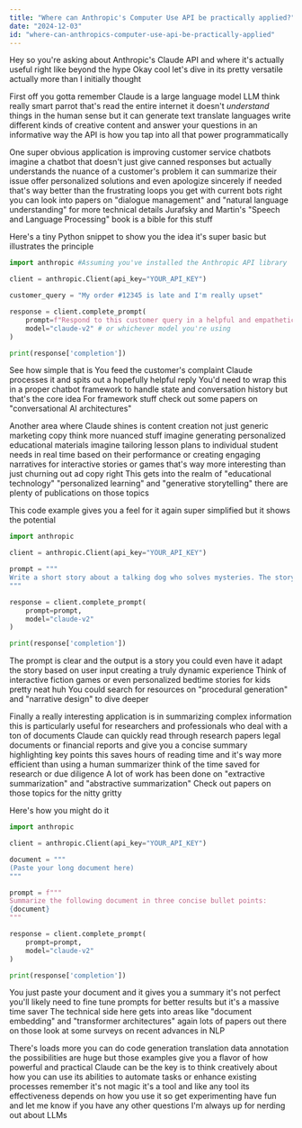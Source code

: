 ```yaml
---
title: "Where can Anthropic's Computer Use API be practically applied?"
date: "2024-12-03"
id: "where-can-anthropics-computer-use-api-be-practically-applied"
---
```


Hey so you're asking about Anthropic's Claude API and where it's actually useful right  like beyond the hype  Okay cool let's dive in its pretty versatile actually more than I initially thought

First off you gotta remember Claude is a large language model LLM  think really smart parrot that's read the entire internet  it doesn't *understand* things in the human sense but it can generate text translate languages write different kinds of creative content and answer your questions in an informative way  the API is how you tap into all that power programmatically

One super obvious application is improving customer service chatbots  imagine a chatbot that doesn't just give canned responses but actually understands the nuance of a customer's problem  it can summarize their issue  offer personalized solutions and even apologize sincerely if needed  that's way better than the frustrating loops you get with current bots right  you can look into papers on "dialogue management" and "natural language understanding" for more technical details  Jurafsky and Martin's "Speech and Language Processing" book is a bible for this stuff

Here's a tiny Python snippet to show you the idea  it's super basic but illustrates the principle


```python
import anthropic #Assuming you've installed the Anthropic API library

client = anthropic.Client(api_key="YOUR_API_KEY")

customer_query = "My order #12345 is late and I'm really upset"

response = client.complete_prompt(
    prompt=f"Respond to this customer query in a helpful and empathetic manner:\n{customer_query}",
    model="claude-v2" # or whichever model you're using
)

print(response['completion']) 
```

See how simple that is  You feed the customer's complaint  Claude processes it and spits out a hopefully helpful reply  You'd need to wrap this in a proper chatbot framework to handle state and conversation history but that's the core idea  For framework stuff check out some papers on "conversational AI architectures"


Another area where Claude shines is content creation  not just generic marketing copy  think more nuanced stuff  imagine generating personalized educational materials  imagine tailoring lesson plans to individual student needs in real time based on their performance  or creating engaging narratives for interactive stories or games  that's way more interesting than just churning out ad copy right  This gets into the realm of "educational technology"  "personalized learning" and "generative storytelling" there are plenty of publications on those topics

This code example gives you a feel for it  again super simplified but it shows the potential


```python
import anthropic

client = anthropic.Client(api_key="YOUR_API_KEY")

prompt = """
Write a short story about a talking dog who solves mysteries. The story should be suitable for children aged 8-10.
"""

response = client.complete_prompt(
    prompt=prompt,
    model="claude-v2" 
)

print(response['completion'])
```

The prompt is clear and the output is a story  you could even have it adapt the story based on user input creating a truly dynamic experience  Think of interactive fiction games or even personalized bedtime stories for kids pretty neat huh  You could search for resources on "procedural generation" and "narrative design" to dive deeper


Finally a really interesting application is in summarizing complex information  this is particularly useful for researchers and professionals who deal with a ton of documents  Claude can quickly read through research papers legal documents or financial reports and give you a concise summary highlighting key points  this saves hours of reading time and it's way more efficient than using a human summarizer  think of the time saved for research or due diligence  A lot of work has been done on "extractive summarization" and "abstractive summarization"  Check out papers on those topics for the nitty gritty

Here's how you might do it


```python
import anthropic

client = anthropic.Client(api_key="YOUR_API_KEY")

document = """
(Paste your long document here)
"""

prompt = f"""
Summarize the following document in three concise bullet points:
{document}
"""

response = client.complete_prompt(
    prompt=prompt,
    model="claude-v2" 
)

print(response['completion'])
```

You just paste your document and it gives you a summary  it's not perfect  you'll likely need to fine tune prompts for better results  but it's a massive time saver  The technical side here gets into areas like "document embedding" and "transformer architectures"   again lots of papers out there on those  look at some surveys on recent advances in NLP  


There's loads more you can do  code generation  translation  data annotation  the possibilities are huge  but those examples give you a flavor of how powerful and practical Claude can be  the key is to think creatively about how you can use its abilities to automate tasks or enhance existing processes remember  it's not magic  it's a tool and like any tool  its effectiveness depends on how you use it  so get experimenting have fun and let me know if you have any other questions  I'm always up for nerding out about LLMs
